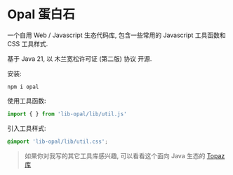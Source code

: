 # Opal 蛋白石

一个自用 Web / Javascript 生态代码库,
包含一些常用的 Javascript 工具函数和 CSS 工具样式.

基于 Java 21, 以 木兰宽松许可证 (第二版) 协议 开源.

安装:

```batch
npm i opal
```

使用工具函数:

```js
import { } from 'lib-opal/lib/util.js'
```

引入工具样式:

```css
@import 'lib-opal/lib/util.css';
```


> 如果你对我写的其它工具库感兴趣,
> 可以看看这个面向 Java 生态的 [Topaz 库](https://github.com/FirokOtaku/Topaz)
